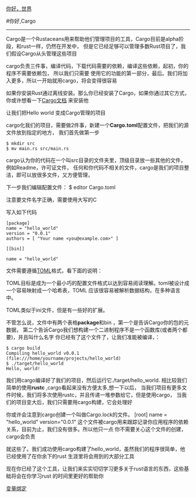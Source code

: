 [你好，世界][hw]

[hw]: helloWorld.md

#你好,Cargo

- - -

Cargo是一个Rustaceans用来帮助他们管理项目的工具，Cargo目前是alpha阶段，和rust一样，仍然在开发中，
但是它已经足够可以管理多数Rust项目了，我们假设Cargo从头管理这些项目

cargo负责三件事，编译代码，下载代码需要的依赖，编译这些依赖，起初，你的程序不需要依赖包，
所以我们只需要
使用它的功能的第一部分，最后。我们将加入更多，所以一开始就用cargo，将会变得很容易

如果你安装Rust通过离线安装。那么你已经安装了Cargo，如果你通过其它方式，你或许想看一下[Cargo文档][c1]
来安装他

[c1]: https://github.com/rust-lang/cargo#installing-cargo-from-nightlies

让我们把Hello world 变成Cargo管理的项目

cargo化我们的项目，需要做2件事，新建一个**Cargo.toml**配置文件，把我们的源文件放到指定的地方，
我们首先做第一步

	$ mkdir src
	$ mv main.rs src/main.rs

cargo认为你的代码在一个叫src目录的文件夹里，顶级目录放一些其他的文件，例如Readme，许可证文件，
任何和你代码不相关的文件，cargo是我们的项目整洁，即可以放很多文件，又方便管理，

下一步我们编辑配置文件：
	$ editor Cargo.toml
 
注意要文件名字正确，需要使用大写的C

写入如下代码

	[package]
	name = "hello_world"
	version = "0.0.1"
	authors = [ "Your name <you@example.com>" ]

	[[bin]]

	name = "hello_world"
	
	
文件需要遵循[TOML][tmol]格式，看下面的说明：

[tmol]: https://github.com/toml-lang/toml
	
TOML目标是成为一个最小巧的配置文件格式以达到容易阅读理解。toml被设计成一个容易映射成一个哈希表，TOML
应该很容易被解析数据结构，在多种语言中。

TOML类似于ini文件，但是有一些好的扩展。
	
不管怎么说，文件中有两个表格**package**和bin ，第一个是告诉Cargo你的包的元数据，
第二个告诉Cargo我们想构建一个二进制程序不是一个函数库(或者两个都要)，并且叫什么名字
你已经有了这个文件了，让我们准能被编译，：

	$ cargo build
	Compiling hello_world v0.0.1 (file:///home/yourname/projects/hello_world)
	$ ./target/hello_world
	Hello, world!
   
我们用cargo编译好了我们的项目，然后运行它./target/hello_world.
相比较我们简单的使用**rustc** ,cargo看起来没有方便太多,想一下以后，
当我们项目有更多文件时候，我们将多次使用rustc，并且传递一堆参数给它，但是使用cargo，
当我们的项目变大后，我们只需要用cargo构建，它会处理好

你或许会注意到cargo创建一个叫做Cargo.lock的文件。
    [root]
    name = "hello_world"
    version="0.0.1"
这个文件被cargo用来跟踪记录你应用程序的依赖关系，目前为止，我们没有很多。所以他只一点
你不需要关心这个文件的创建，cargo会负责

就这些了。我们成功使用cargo构建了hello_world，虽然我们的程序很简单，他已经使用了在你余下的rust
生涯里将会用到的大部分工具

现在你已经了这个工具，让我们来实实切切学习更多关于rust语言的东西，这些基础将会在你学习rust
的时间里更好的帮助你

[变量绑定][vb]

[vb]: variable_binding.md
    
    
    
    


	
	
	
	
	
	
	
	
	
	
	
	
	
	
	
	
	
	
	
	

